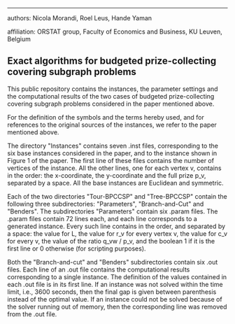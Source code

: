 ---------------------------------------------------------------------------------------------------------------
authors: Nicola Morandi, Roel Leus, Hande Yaman

affiliation: ORSTAT group, Faculty of Economics and Business, KU Leuven, Belgium

Exact algorithms for budgeted prize-collecting covering subgraph problems
---------------------------------------------------------------------------------------------------------------

This public repository contains the instances, the parameter settings and the computational results
of the two cases of budgeted prize-collecting covering subgraph problems considered in the paper mentioned above.

For the definition of the symbols and the terms hereby used, and for references to the original sources of the 
instances, we refer to the paper mentioned above.

The directory "Instances" contains seven .inst files, corresponding to the six base instances considered in the paper,
and to the instance shown in Figure 1 of the paper. The first line of these files contains the number of vertices of
the instance. All the other lines, one for each vertex v, contains in the order: the x-coordinate, the y-coordinate
and the full prize p_v, separated by a space. All the base instances are Euclidean and symmetric.

Each of the two directories "Tour-BPCCSP" and "Tree-BPCCSP" contain the following three subdirectories: "Parameters",
"Branch-and-Cut" and "Benders". The subdirectories "Parameters" contain six .param files. The .param files contain 72
lines each, and each line corresponds to a generated instance. Every such line contains in the order, and separated
by a space: the value for L, the value for r_v for every vertex v, the value for c_v for every v, the value of the ratio
q_vw / p_v, and the boolean 1 if it is the first line or 0 otherwise (for scripting purposes).

Both the "Branch-and-cut" and "Benders" subdirectories contain six .out files. Each line of an .out file contains the
computational results corresponding to a single instance. The definition of the values contained in each .out file is
in its first line. If an instance was not solved within the time limit, i.e., 3600 seconds, then the final gap is given
between parenthesis instead of the optimal value. If an instance could not be solved because of the solver running out
of memory, then the corresponding line was removed from the .out file.

